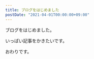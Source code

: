 ```yaml
---
title: ブログをはじめました
postDate: "2021-04-01T00:00:00+09:00"
---
```


ブログをはじめました。

いっぱい記事をかきたいです。

おわりです。
